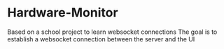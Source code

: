 # Hardware-Monitor

Based on a school project to learn websocket connections
The goal is to establish a websocket connection between the server and the UI 